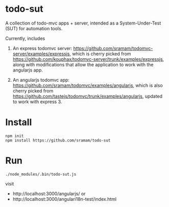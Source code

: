 # todo-sut
A collection of todo-mvc apps + server, intended as a System-Under-Test (SUT) for automation tools. 

Currently, includes 
1. An express todomvc server: https://github.com/sramam/todomvc-server/examples/expressjs, which is cherry picked from https://github.com/kouphax/todomvc-server/trunk/examples/expressjs, along with modifications that allow the application to work with the angularjs app.

2. An angularjs todomvc app: https://github.com/sramam/todomvc/examples/angularjs, which is also cherry picked from https://github.com/tastejs/todomvc/trunk/examples/angularjs, updated to work with express 3.

# Install

    npm init
    npm install https://github.com/sramam/todo-sut

# Run

    ./node_modules/.bin/todo-sut.js


visit
-  http://localhost:3000/angularjs/ or
-  http://localhost:3000/angulari18n-test/index.html
